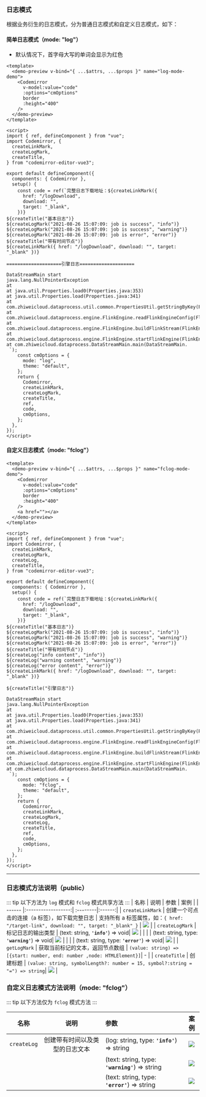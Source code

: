 ### 日志模式

根据业务衍生的日志模式，分为普通日志模式和自定义日志模式，如下：

#### 简单日志模式（mode: "log"）

- 默认情况下，首字母大写的单词会显示为红色

<component v-if="log" :is="log"></component>

```vue log-mode-demo
<template>
  <demo-preview v-bind="{ ...$attrs, ...$props }" name="log-mode-demo">
    <Codemirror
      v-model:value="code"
      :options="cmOptions"
      border
      :height="400"
    />
  </demo-preview>
</template>

<script>
import { ref, defineComponent } from "vue";
import Codemirror, {
  createLinkMark,
  createLogMark,
  createTitle,
} from "codemirror-editor-vue3";

export default defineComponent({
  components: { Codemirror },
  setup() {
    const code = ref(`完整日志下载地址：${createLinkMark({
      href: "/logDownload",
      download: "",
      target: "_blank",
    })}
${createTitle("基本日志")}
${createLogMark("2021-08-26 15:07:09: job is success", "info")}
${createLogMark("2021-08-26 15:07:09: job is success", "warning")}
${createLogMark("2021-08-26 15:07:09: job is error", "error")}
${createTitle("带有时间节点")}
${createLinkMark({ href: "/logDownload", download: "", target: "_blank" })}

====================引擎日志====================

DataStreamMain start
java.lang.NullPointerException
at
at java.util.Properties.load0(Properties.java:353)
at java.util.Properties.load(Properties.java:341)
at com.zhiweicloud.dataprocess.util.common.PropertiesUtil.getStringByKey(PropertiesUtil.
at com.zhiweicloud.dataprocess.engine.FlinkEngine.readFlinkEngineConfig(FlinkEngine.
at com.zhiweicloud.dataprocess.engine.FlinkEngine.buildFlinkStream(FlinkEngine.
at com.zhiweicloud.dataprocess.engine.FlinkEngine.startFlinkEngine(FlinkEngine.
at com.zhiweicloud.dataprocess.DataStreamMain.main(DataStreamMain.
 `);
    const cmOptions = {
      mode: "log",
      theme: "default",
    };
    return {
      Codemirror,
      createLinkMark,
      createLogMark,
      createTitle,
      ref,
      code,
      cmOptions,
    };
  },
});
</script>
```

#### 自定义日志模式（mode: "fclog"）

<component v-if="fcLog" :is="fcLog"></component>

```vue fclog-mode-demo
<template>
  <demo-preview v-bind="{ ...$attrs, ...$props }" name="fclog-mode-demo">
    <Codemirror
      v-model:value="code"
      :options="cmOptions"
      border
      :height="400"
    />
    <a href=""></a>
  </demo-preview>
</template>

<script>
import { ref, defineComponent } from "vue";
import Codemirror, {
  createLinkMark,
  createLogMark,
  createLog,
  createTitle,
} from "codemirror-editor-vue3";

export default defineComponent({
  components: { Codemirror },
  setup() {
    const code = ref(`完整日志下载地址：${createLinkMark({
      href: "/logDownload",
      download: "",
      target: "_blank",
    })}
${createTitle("基本日志")}
${createLogMark("2021-08-26 15:07:09: job is success", "info")}
${createLogMark("2021-08-26 15:07:09: job is success", "warning")}
${createLogMark("2021-08-26 15:07:09: job is error", "error")}
${createTitle("带有时间节点")}
${createLog("info content", "info")}
${createLog("warning content", "warning")}
${createLog("error content", "error")}
${createLinkMark({ href: "/logDownload", download: "", target: "_blank" })}

${createTitle("引擎日志")}

DataStreamMain start
java.lang.NullPointerException
at
at java.util.Properties.load0(Properties.java:353)
at java.util.Properties.load(Properties.java:341)
at com.zhiweicloud.dataprocess.util.common.PropertiesUtil.getStringByKey(PropertiesUtil.
at com.zhiweicloud.dataprocess.engine.FlinkEngine.readFlinkEngineConfig(FlinkEngine.
at com.zhiweicloud.dataprocess.engine.FlinkEngine.buildFlinkStream(FlinkEngine.
at com.zhiweicloud.dataprocess.engine.FlinkEngine.startFlinkEngine(FlinkEngine.
at com.zhiweicloud.dataprocess.DataStreamMain.main(DataStreamMain.
 `);
    const cmOptions = {
      mode: "fclog",
      theme: "default",
    };
    return {
      Codemirror,
      createLinkMark,
      createLogMark,
      createLog,
      createTitle,
      ref,
      code,
      cmOptions,
    };
  },
});
</script>
```

<script>
import { shallowRef } from "vue"

export default {
  data() {
    return {
      log: null,
      fcLog:null
    }
  },

  mounted() {
    import('../views/demo/log/index.vue').then((module) => {
      this.log = shallowRef(module.default)
    })
    import('../views/demo/log/fclog.vue').then((module) => {
      this.fcLog = shallowRef(module.default)
    })
  }
}
</script>

---

### 日志模式方法说明（public）

::: tip
以下方法为 `log` 模式和 `fclog` 模式共享方法
:::
| 名称 | 说明 | 参数 | 案例 |
| ------ |:------------------:| :--------|:------:|
| `createLinkMark` | 创建一个可点击的连接（a 标签），如下载完整日志 | 支持所有 a 标签属性，如：`{ href: "/target-link", download: "", target: "_blank" }` | ![](../img/createMarkLink.jpg) |
| `createLogMark` | 标记日志的输出类型 | (text: string, **`'info'`**) => void| ![](../img/info.jpg) |
| | | (text: string, type: **`'warning'`**) => void| ![](../img/warning.jpg) |
| | | (text: string, type: **`'error'`**) => void| ![](../img/error.jpg) |
| `getLogMark` | 获取当前标记的文本，返回节点数组 | `(value: string) => [{start: number, end: number ,node: HTMLElement}]`| - |
| `createTitle` | 创建标题 | `(value: string, symbolLength?: number = 15, symbol?:string = "=") => string`| ![](../img/createTitle.jpg) |

### 自定义日志模式方法说明（mode: "fclog"）

::: tip
以下方法仅为 `fclog` 模式方法
:::

| 名称        |              说明              | 参数                                            |             案例             |
| ----------- | :----------------------------: | :---------------------------------------------- | :--------------------------: |
| `createLog` | 创建带有时间以及类型的日志文本 | (log: string, type: **`'info'`**) => string     |  ![](../img/info-time.jpg)   |
|             |                                | (text: string, type: **`'warning'`**) => string | ![](../img/warning-time.jpg) |
|             |                                | (text: string, type: **`'error'`**) => string   |  ![](../img/error-time.jpg)  |
